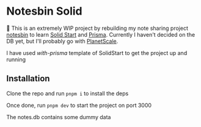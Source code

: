 # Notesbin Solid

:construction: This is an extremely WIP project by rebuilding my note sharing project [notesbin](github.com/flashblaze/notesbin) to learn [Solid Start](https://start.solidjs.com/getting-started/what-is-solidstart) and [Prisma](https://www.prisma.io). Currently I haven't decided on the DB yet, but I'll probably go with [PlanetScale](https://planetscale.com/).

I have used *with-prisma* template of SolidStart to get the project up and running

## Installation

Clone the repo and run `pnpm i` to install the deps

Once done, run `pnpm dev` to start the project on port 3000

The notes.db contains some dummy data